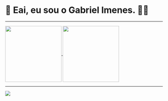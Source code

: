 # 👋 **Eai, eu sou o Gabriel Imenes. 👨‍💻**

 <hr width = “1” size = “10”>
<div>
<a href="https://github.com/imenesg">
  <img height="180em" align="center" src="https://github-readme-stats.vercel.app/api?username=imenesg&show_icons=true&theme=radical" />

  <img height="180em" align="center" src="https://github-readme-stats.vercel.app/api/top-langs/?username=imenesg&layout=compact&theme=radical" />
 </a>
</div>
  <hr width = “1” size = “10”>
 <a href="https://github.com/imenesgt">
<img text-aline="center" align="center" src="https://media3.giphy.com/media/JGVgtOoVCne8z7zeUa/giphy.gif?cid=790b7611ab2ec316f2c3ca8db76b4ca8a3e4bab81596c5e2&rid=giphy.gif&ct=g" />
</a>
